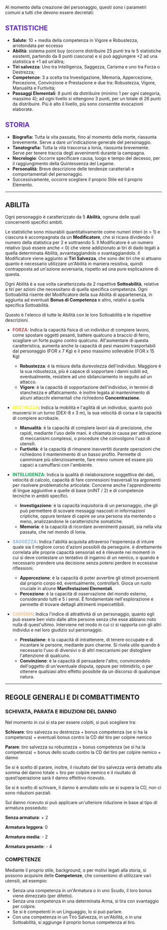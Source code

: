 
Al momento della creazione del personaggio, questi sono i parametri comuni a tutti che devono essere decretati:

## **<font color="#6425d0">STATISTICHE</font>**

- **Salute**: 10 + media della competenza in Vigore e Robustezza, arrotondata per eccesso
- **Abilità**: sistema point buy (occorre distribuire 25 punti tra le 5 statistiche esistenti, partendo da 8 punti ciascuna) e si può aggiungere +2 ad una statistica e +1 ad un’altra; 
- **Tiri salvezza**: Uno tra Intelligenza, Saggezza, Carisma e uno tra Forza o Destrezza;  
- **Competenze**: 3 a scelta tra Investigazione, Memoria, Appercezione, Percezione, Convinzione e Prestazione e due tra: Robustezza, Vigore, Manualità e Furtività;  
- **Passaggi Elementali**: 8 punti da distribuire (minimo 1 per ogni categoria, massimo 4); ad ogni livello si ottengono 3 punti, per un totale di 26 punti da distribuire. Più è alto il livello, più sono consentite evocazioni elaborate.

## **<font color="#6425d0">STORIA</font>**

- **Biografia:** Tutta la vita passata, fino al momento della morte, riassunta brevemente. Serve a dare un'indicazione generale del personaggio.
- **Tanatografia:** Tutta la vita trascorsa a Ionia, riassunta brevemente. Serve per tenere traccia degli avvenimenti durante la campagna.
- **Necrologio**: Occorre specificare causa, luogo e tempo del decesso, per il raggiungimento della Quintessenza del Legame.
- **Personalità**: Breve descrizione delle tendenze caratteriali e comportamentali del personaggio. 
- Successivamente, occorre scegliere il proprio Stile ed il proprio Elemento.

---

## ABILITà

Ogni personaggio è caratterizzato da 5 **Abilità**, ognuna delle quali concernenti specifici ambiti.

Le statistiche sono misurabili quantitativamente come numeri interi (n > 1) e ciascuna è accompagnata da un **Modificatore**, che si ricava dividendo il numero della statistica per 2 e sottraendo 5. 
Il Modificatore è un numero relativo (può essere anche < 0) che viene addizionato ai tiri di dado legati a quella determinata Abilità, avvantaggiandolo o svantaggiandolo.
Il Modificatore viene aggiunto ai **Tiri Salvezza**, che sono dei tiri che si attuano quanto è necessario utilizzare un'Abilità in maniera resistiva, quindi contrapposta ad un'azione avversaria, rispetto ad una pure esplicazione di questa.

Ogni Abilità è a sua volta caratterizzata da 2 rispettive **Sottoabilità**, relative a tiri per azioni che necessitano di quella specifica competenza. Ogni Sottoabilità risente del Modificatore della sua Abilità di appartenenza, in aggiunta ad eventuali **Bonus di Competenza** e altro, relativi a quella specifica Sottoabilità.

Questo è l'elenco di tutte le Abilità con le loro Sottoabilità e le rispettive descrizioni.

- **<font color="#c0504d">FORZA</font>**: Indica la capacità fisica di un individuo di compiere lavoro, come spostare oggetti pesanti, battere qualcuno a braccio di ferro, scagliare un forte pugno contro qualcuno. All'aumentare di questa caratteristica, aumenta anche la capacità di pesi massimi trasportabili dal personaggio (FOR x 7 Kg) e il peso massimo sollevabile (FOR x 15 Kg)
	- **Robustezza**: è la misura della durevolezza dell'individuo. Maggiore è la sua robustezza, più è capace di sopportare i danni subiti ed, eventualmente, resistere ad uno sbilanciamento in seguito ad un attacco.
	- **Vigore**: è la capacità di sopportazione dell'individuo, in termini di stanchezza e affaticamento. è inoltre legata al mantenimento di alcuni attacchi elementali che richiedono **Concentrazione**.

- **<font color="#ffff00">DESTREZZA</font>**: Indica la mobilità e l'agilità di un individuo, quanto può muoversi in un turno (DEX-8 x 3 m), la sua velocità di corsa e la capacità di compiere acrobazie.
	- **Manualità**: è la capacità di compiere lavori sia di precisione, che rapidi, mediante l'uso delle mani.  è chiamata in causa per attivazione di meccanismi complessi, o procedure che coinvolgono l'uso di utensili.
	- **Furtività**: è la capacità di rimanere inavvertiti durante operazioni che richiedono il mantenimento di un basso profilo. Permette di camminare più silenziosamente, fare meno rumore ed essere più capaci a camuffarsi con l'ambiente.

- **<font color="#00b050">INTELLIGENZA</font>**: Indica la qualità di rielaborazione soggettiva dei dati, velocità di calcolo, capacità di fare connessioni trasversali tra argomenti per risolvere problematiche articolate. Concerne anche l'apprendimento di lingue aggiuntive a quelle di base (mINT / 2) e di competenze tecniche in ambiti specifici. 
	- **Investigazione**: è la capacità inquisitoria di un personaggio, che gli può permettere di scovare messaggi nascosti in informazioni criptiche, oppure tentare di capire se una persona sta mentendo o meno, analizzandone le caratteristiche somatiche.
	- **Memoria**: è la capacità di ricordare avvenimenti passati, sia nella vita passata, che nel mondo di Ionia.

- **<font color="#8db3e2">SAGGEZZA</font>**: Indica l'abilità acquisita attraverso l'esperienza di intuire quale sia il migliore corso d'azioni possibili da perseguire. è direttamente correlata alle proprie capacità sensoriali ed è rilevante nei momenti in cui si deve contestare un tentativo di inganno di un nemico, o quando è necessario prendere una decisione senza potersi perdere in eccessive riflessioni. 
	- **Appercezione**: è la capacità di poter avvertire gli stimoli provenienti dal proprio corpo ed, eventualmente, controllarli. Gioca un ruolo cruciale in alcune **Manifestazioni Elementali**.
	- **Percezione**: è la capacità di osservazione del mondo esterno, considerando tutti e 5 i sensi. È fondamentale nell'esplorazione e permette di trovare dettagli altrimenti impercettibili.

- **<font color="#fac08f">CARISMA</font>**: Indica l'indice di attrattività di un personaggio, quanto egli può essere ben visto dalle altre persone senza che esse abbiano noto nulla di quest'ultimo. Interviene nel modo in cui ci si rapporta con gli altri individui e nel loro giudizio sul personaggio.
	- **Prestazione**: è la capacità di intrattenere, di tenere occupate e di incantare le persone, mediante puro charme. Si rivela utile quando è necessario l'uso di diversivi o di altri meccanismi per distogliere l'attenzione di qualcuno. 
	- **Convinzione**: è la capacità di persuadere l'altro, convincendolo dell'oggetto di un'eventuale disputa, oppure per intimidirlo, o per ottenere qualsiasi altro effetto possibile da un discorso di qualunque natura.

---

## REGOLE GENERALI E DI COMBATTIMENTO

### SCHIVATA, PARATA E RIDUZIONI DEL DANNO

Nel momento in cui si sta per essere colpiti, si può scegliere tra:

**Schivare**: tiro salvezza su destrezza \+ bonus competenza (se si ha la competenza) \+ eventuali bonus contro la CD del tiro per colpire nemico

**Parare**: tiro salvezza su robustezza \+ bonus competenza (se si ha la competenza) \+ bonus dello scudo contro la CD del tiro per colpire nemico \+ danno 

Se si è scelto di parare, inoltre, il risultato del tiro salvezza verrà detratto alla somma del danno totale \+ tiro per colpire nemico e il risultato di quest’operazione sarà il danno effettivo ricevuto. 

Se si è scelto di schivare, il danno è annullato solo se si supera la CD, non ci sono riduzioni parziali.

Sul danno ricevuto si può applicare un'ulteriore riduzione in base al tipo di armatura posseduto:

**Senza armatura**: \+ 2

**Armatura leggera**: 0

**Armatura media**: \- 2

**Armatura pesante**: \- 4

### COMPETENZE

Mediante il proprio stile, background, o per motivi legati alla storia, si possono acquisire delle **Competenze**, che consentono di utilizzare vari utensili, ad esempio:

- Senza una competenza in un'Armatura o in uno Scudo, il loro bonus viene dimezzato (per difetto).
- Senza una competenza in una determinata Arma, si tira con svantaggio per colpire.
- Se si è competenti in un Linguaggio, lo si può parlare. 
- Con una competenza in un Tiro Salvezza, in un'Abilità, o in una Sottoabilità, si aggiunge il proprio bonus competenza al tiro.

